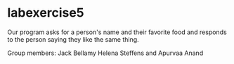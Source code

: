 # labexercise5
Our program asks for a person's name and their favorite food and responds to the person saying they like the same thing. 

Group members: Jack Bellamy Helena Steffens and Apurvaa Anand

